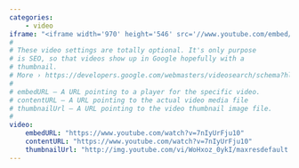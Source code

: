```yaml
---
categories:
    - video
iframe: "<iframe width='970' height='546' src='//www.youtube.com/embed/7nIyUrFju10' frameborder='0' allowfullscreen></iframe>"
#
# These video settings are totally optional. It's only purpose
# is SEO, so that videos show up in Google hopefully with a
# thumbnail.
# More › https://developers.google.com/webmasters/videosearch/schema?hl=en&rd=1
#
# embedURL – A URL pointing to a player for the specific video.
# contentURL – A URL pointing to the actual video media file
# thumbnailUrl – A URL pointing to the video thumbnail image file.
#
video:
    embedURL: "https://www.youtube.com/watch?v=7nIyUrFju10"
    contentURL: "https://www.youtube.com/watch?v=7nIyUrFju10"
    thumbnailUrl: "http://img.youtube.com/vi/WoHxoz_0ykI/maxresdefault.jpg"
---
```

